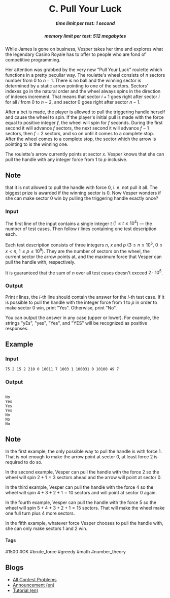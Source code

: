 <h1 style='text-align: center;'> C. Pull Your Luck</h1>

<h5 style='text-align: center;'>time limit per test: 1 second</h5>
<h5 style='text-align: center;'>memory limit per test: 512 megabytes</h5>

While James is gone on business, Vesper takes her time and explores what the legendary Casino Royale has to offer to people who are fond of competitive programming.

Her attention was grabbed by the very new "Pull Your Luck" roulette which functions in a pretty peculiar way. The roulette's wheel consists of $n$ sectors number from $0$ to $n - 1$. There is no ball and the winning sector is determined by a static arrow pointing to one of the sectors. Sectors' indexes go in the natural order and the wheel always spins in the direction of indexes increment. That means that sector $i + 1$ goes right after sector $i$ for all $i$ from $0$ to $n - 2$, and sector $0$ goes right after sector $n - 1$.

After a bet is made, the player is allowed to pull the triggering handle herself and cause the wheel to spin. If the player's initial pull is made with the force equal to positive integer $f$, the wheel will spin for $f$ seconds. During the first second it will advance $f$ sectors, the next second it will advance $f - 1$ sectors, then $f - 2$ sectors, and so on until it comes to a complete stop. After the wheel comes to a complete stop, the sector which the arrow is pointing to is the winning one.

The roulette's arrow currently points at sector $x$. Vesper knows that she can pull the handle with any integer force from $1$ to $p$ inclusive. 
## Note

 that it is not allowed to pull the handle with force $0$, i. e. not pull it all. The biggest prize is awarded if the winning sector is $0$. Now Vesper wonders if she can make sector $0$ win by pulling the triggering handle exactly once?

### Input

The first line of the input contains a single integer $t$ ($1 \leq t \leq 10^4$) — the number of test cases. Then follow $t$ lines containing one test description each.

Each test description consists of three integers $n$, $x$ and $p$ ($3 \leq n \leq 10^5$, $0 \leq x < n$, $1 \leq p \leq 10^9$). They are the number of sectors on the wheel, the current sector the arrow points at, and the maximum force that Vesper can pull the handle with, respectively.

It is guaranteed that the sum of $n$ over all test cases doesn't exceed $2 \cdot 10^5$.

### Output

Print $t$ lines, the $i$-th line should contain the answer for the $i$-th test case. If it is possible to pull the handle with the integer force from $1$ to $p$ in order to make sector $0$ win, print "Yes". Otherwise, print "No".

You can output the answer in any case (upper or lower). For example, the strings "yEs", "yes", "Yes", and "YES" will be recognized as positive responses.

## Example

### Input


```text
75 2 15 2 210 0 10011 7 1003 1 100031 0 10100 49 7
```
### Output

```text

No
Yes
Yes
Yes
No
No
No

```
## Note

In the first example, the only possible way to pull the handle is with force $1$. That is not enough to make the arrow point at sector $0$, at least force $2$ is required to do so.

In the second example, Vesper can pull the handle with the force $2$ so the wheel will spin $2 + 1 = 3$ sectors ahead and the arrow will point at sector $0$.

In the third example, Vesper can pull the handle with the force $4$ so the wheel will spin $4 + 3 + 2 + 1 = 10$ sectors and will point at sector $0$ again.

In the fourth example, Vesper can pull the handle with the force $5$ so the wheel will spin $5 + 4 + 3 + 2 + 1 = 15$ sectors. That will make the wheel make one full turn plus $4$ more sectors.

In the fifth example, whatever force Vesper chooses to pull the handle with, she can only make sectors $1$ and $2$ win.



#### Tags 

#1500 #OK #brute_force #greedy #math #number_theory 

## Blogs
- [All Contest Problems](../Nebius_Welcome_Round_(Div._1_+_Div._2).md)
- [Announcement (en)](../blogs/Announcement_(en).md)
- [Tutorial (en)](../blogs/Tutorial_(en).md)
